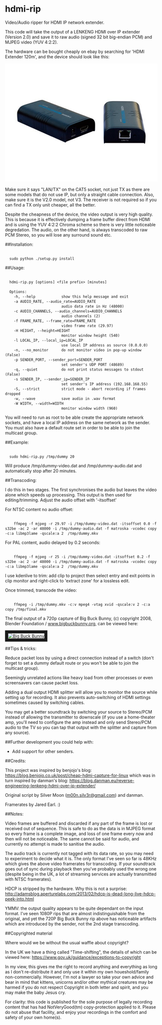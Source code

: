 # hdmi-rip
Video/Audio ripper for HDMI IP network extender.

This code will take the output of a LENKENG HDMI over IP extender (Version 2.0) and save it to raw audio (signed 32 bit big-endian PCM) and MJPEG video (YUV 4:2:2).

The hardware can be bought cheaply on ebay by searching for 'HDMI Extender 120m', and the device should look like this:

![LAN extender](extender.jpg)

Make sure it says "LAN/TX" on the CAT5 socket, not just TX as there are some models that do not use IP, but only a straight cable connection. Also, make sure it is the V2.0 model, not V3. The receiver is not required so if you can find a TX only unit cheaper, all the better.

Despite the cheapness of the device, the video output is very high quality. This is because it is effectively dumping a frame buffer direct from HDMI and is using the YUV 4:2:2 Chroma scheme so there is very little noticeable degredation. The audio, on the other hand, is always transcoded to raw PCM Stereo, so you will lose any surround sound etc.

##Installation:

```

  sudo python ./setup.py install

```

##Usage:

```

  hdmi-rip.py [options] <file prefix> [minutes]

  Options:
    -h, --help            show this help message and exit
    -a AUDIO_RATE, --audio_rate=AUDIO_RATE
                          audio data rate in Hz (48000)
    -c AUDIO_CHANNELS, --audio_channels=AUDIO_CHANNELS
                          audio channels (2)
    -f FRAME_RATE, --frame_rate=FRAME_RATE
                          video frame rate (29.97)
    -H HEIGHT, --height=HEIGHT
                          monitor window height (540)
    -l LOCAL_IP, --local_ip=LOCAL_IP
                          use local IP address as source (0.0.0.0)
    -n, --no_monitor      do not monitor video in pop-up window (False)
    -p SENDER_PORT, --sender_port=SENDER_PORT
                          set sender's UDP PORT (48689)
    -q, --quiet           do not print status messages to stdout (False)
    -s SENDER_IP, --sender_ip=SENDER_IP
                          set sender's IP address (192.168.168.55)
    -S, --strict          strict mode - abort recording if frames dropped
    -w, --wave            save audio in .wav format
    -W WIDTH, --width=WIDTH
                          monitor window width (960)

```

You will need to run as root to be able create the appropriate network sockets, and have a local IP address on the same network as the sender. You must also have a default route set in order to be able to join the multicast group.

##Example:

```

  sudo hdmi-rip.py /tmp/dummy 20

```

  Will produce /tmp/dummy-video.dat and /tmp/dummy-audio.dat and automatically stop after 20 minutes.

##Transcoding:

  I do this in two stages. The first synchronises the audio but leaves the video alone which speeds up processing. This output is then used for editing/trimming. Adjust the audio offset with '-itsoffset'

  For NTSC content no audio offset:

```

    ffmpeg -f mjpeg -r 29.97 -i /tmp/dummy-video.dat -itsoffset 0.0 -f s32be -ac 2 -ar 48000 -i /tmp/dummy-audio.dat -f matroska -vcodec copy -c:a libmp3lame -qscale:a 2  /tmp/dummy.mkv

```

  For PAL content, audio delayed by 0.2 seconds:

```

    ffmpeg -f mjpeg -r 25 -i /tmp/dummy-video.dat -itsoffset 0.2 -f s32be -ac 2 -ar 48000 -i /tmp/dummy-audio.dat -f matroska -vcodec copy -c:a libmp3lame -qscale:a 2  /tmp/dummy.mkv

```

  I use kdenlive to trim: add clip to project then select entry and exit points in clip monitor and right-click to 'extract zone' for a lossless edit.
  
  Once trimmed, transcode the video:

```

    ffmpeg -i /tmp/dummy.mkv -c:v mpeg4 -vtag xvid -qscale:v 2 -c:a copy /tmp/final.mkv

```

  The final output of a 720p capture of Big Buck Bunny, (c) copyright 2008, Blender Foundation / www.bigbuckbunny.org, can be viewed here: 

  <a href="http://rfidiot.org/hdmi-mjpeg/bb-rip-720-trimmed-final.mkv" target="_blank"><img src="http://rfidiot.org/hdmi-mjpeg/bbb-1024.png" alt="Big Buck Bunny" width="1024" height="768" border="10"></a>

##Tips & tricks:

  Reduce packet loss by using a direct connection instead of a switch (don't forget to set a dummy default route or you won't be able to join the multicast group).

  Seemingly unrelated actions like heavy load from other processes or even screensavers can cause packet loss.

  Adding a dual output HDMI splitter will allow you to monitor the source while setting up for recording. It also prevents auto-switching of HDMI settings sometimes caused by switching cables.

  You may get a better soundtrack by switching your source to Stereo/PCM instead of allowing the transmitter to downscale (if you use a home-theater amp, you'll need to configure the amp instead and only send Stereo/PCM audio to the TV so you can tap that output with the splitter and capture from any source).

##Further development you could help with:

  - Add support for other senders.

##Credits:

  This project was inspired by benjojo's blog: https://blog.benjojo.co.uk/post/cheap-hdmi-capture-for-linux which was in turn inspired by danman's blog: https://blog.danman.eu/reverse-engineering-lenkeng-hdmi-over-ip-extender/

  Original script by Silver Moon (m00n.silv3r@gmail.com) and danman.

  Framerates by Jared Earl. :)

##Notes:

  Video frames are buffered and discarded if any part of the frame is lost or received out of sequence. This is safe to do as the data is in MJPEG format so every frame is a complete image, and loss of one frame every now and then will not be noticeable. The same cannot be said for audio, and currently no attempt is made to sanitise the audio.

  The audio track is currently not tagged with its data rate, so you may need to experiment to decide what it is. The only format I've seen so far is 48KHz which gives the above video framerates for transcoding. If your soundtrack goes out of sync during playback then you've probably used the wrong one (despite being in the UK, a lot of streaming services are actually transmitted with NTSC framerates).

  HDCP is stripped by the hardware. Why this is not a surprise: http://adamsblog.aperturelabs.com/2013/02/hdcp-is-dead-long-live-hdcp-peek-into.html

  YMMV: the output quality appears to be quite dependant on the input format. I've seen 1080P rips that are almost indistinguishable from the original, and yet the 720P Big Buck Bunny rip above has noticeable artifacts which are introduced by the sender, not the 2nd stage transcoding.

##Copyrighted material

  Where would we be without the usual waffle about copyright?

  In the UK we have a thing called "Time-shifting", the details of which can be viewed here: https://www.gov.uk/guidance/exceptions-to-copyright

  In my view, this gives me the right to record anything and everything as long as I don't re-distribute it and only use it within my own houeshold/family non-commercially. However, I'm not a lawyer so take your own advice and bear in mind that kittens, unicorns and/or other mythical creatures may be harmed if you do not respect Copyright in both letter and spirit, and you may make the baby Jesus cry.

  For clarity: this code is published for the sole purpose of legally recording content that has had NotVeryGood(tm) copy-protection applied to it. Please do not abuse that facility, and enjoy your recordings in the comfort and safety of your own home(s).
